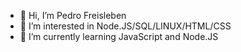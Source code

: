 - 👋 Hi, I’m Pedro Freisleben
- 👀 I’m interested in Node.JS/SQL/LINUX/HTML/CSS
- 🌱 I’m currently learning JavaScript and Node.JS
<!---
pfreisleben/pfreisleben is a ✨ special ✨ repository because its `README.md` (this file) appears on your GitHub profile.
You can click the Preview link to take a look at your changes.
--->
